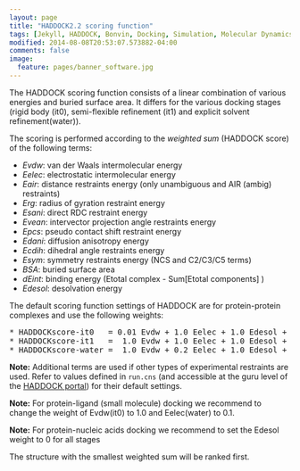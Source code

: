 ```yaml
---
layout: page
title: "HADDOCK2.2 scoring function"
tags: [Jekyll, HADDOCK, Bonvin, Docking, Simulation, Molecular Dynamics, Structural Biology, Computational Biology, Modelling, Protein Structure]
modified: 2014-08-08T20:53:07.573882-04:00
comments: false
image:
  feature: pages/banner_software.jpg
---
```

The HADDOCK scoring function consists of a linear combination of various energies and buried surface area.
It differs for the various docking stages (rigid body (it0), semi-flexible refinement (it1) and explicit solvent refinement(water)).

The scoring is
performed according to the _weighted sum_ (HADDOCK score) of the following terms:

* _Evdw_: van der Waals intermolecular energy
* _Eelec_: electrostatic intermolecular energy
* _Eair_: distance restraints energy (only unambiguous and AIR (ambig) restraints)
* _Erg_: radius of gyration restraint energy
* _Esani_: direct RDC restraint energy
* _Evean_: intervector projection angle restraints energy
* _Epcs_: pseudo contact shift restraint energy
* _Edani_: diffusion anisotropy energy
* _Ecdih_: dihedral angle restraints energy
* _Esym_: symmetry restraints energy (NCS and C2/C3/C5 terms)
* _BSA_: buried surface area
* _dEint_: binding energy (Etotal complex - Sum[Etotal components] )
* _Edesol_: desolvation energy 


The default scoring function settings of HADDOCK are for protein-protein complexes and use the following weights:

<pre>
* HADDOCKscore-it0   = 0.01 Evdw + 1.0 Eelec + 1.0 Edesol + 0.01 Eair - 0.01 BSA
* HADDOCKscore-it1   =  1.0 Evdw + 1.0 Eelec + 1.0 Edesol +  0.1 Eair - 0.01 BSA
* HADDOCKscore-water =  1.0 Evdw + 0.2 Eelec + 1.0 Edesol +  0.1 Eair
</pre>

**Note:** Additional terms are used if other types of experimental restraints are used. Refer to values defined in `run.cns` (and accessible at the guru level of the [HADDOCK portal](https://alcazar.science.uu.nl/services/HADDOCK2.2/haddockserver-guru.html)) for their default settings.

**Note:** For protein-ligand (small molecule) docking we recommend to change the weight of Evdw(it0) to 1.0 and Eelec(water) to 0.1.

**Note:** For protein-nucleic acids docking we recommend to set the Edesol weight to 0 for all stages

The structure with the smallest weighted sum will be ranked first.
